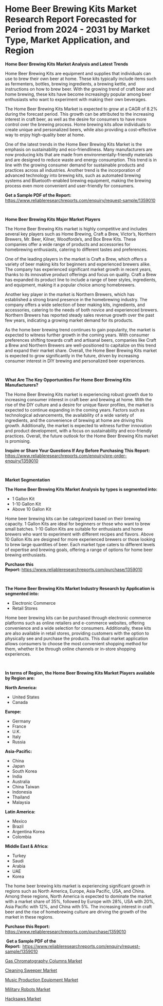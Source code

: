 <p><h1>Home Beer Brewing Kits Market Research Report Forecasted for Period from 2024 -  2031 by Market Type, Market Application, and Region</h1></p><p><strong>Home Beer Brewing Kits Market Analysis and Latest Trends</strong></p>
<p><p>Home Beer Brewing Kits are equipment and supplies that individuals can use to brew their own beer at home. These kits typically include items such as fermenters, bottles, brewing ingredients, a brewing kettle, and instructions on how to brew beer. With the growing trend of craft beer and home brewing, these kits have become increasingly popular among beer enthusiasts who want to experiment with making their own beverages.</p><p>The Home Beer Brewing Kits Market is expected to grow at a CAGR of 8.2% during the forecast period. This growth can be attributed to the increasing interest in craft beer, as well as the desire for consumers to have more control over the brewing process. Home brewing kits allow individuals to create unique and personalized beers, while also providing a cost-effective way to enjoy high-quality beer at home.</p><p>One of the latest trends in the Home Beer Brewing Kits Market is the emphasis on sustainability and eco-friendliness. Many manufacturers are now producing kits that are made from environmentally-friendly materials and are designed to reduce waste and energy consumption. This trend is in line with the growing consumer demand for sustainable products and practices across all industries. Another trend is the incorporation of advanced technology into brewing kits, such as automated brewing systems and Bluetooth-enabled brewing equipment, making the brewing process even more convenient and user-friendly for consumers.</p></p>
<p><strong>Get a Sample PDF of the Report:&nbsp;</strong> <a href="https://www.reliableresearchreports.com/enquiry/request-sample/1359010">https://www.reliableresearchreports.com/enquiry/request-sample/1359010</a></p>
<p>&nbsp;</p>
<p><strong>Home Beer Brewing Kits Major Market Players</strong></p>
<p><p>The Home Beer Brewing Kits market is highly competitive and includes several key players such as Home Brewing, Craft a Brew, Victor’s, Northern Brewers, Mr. Beer, Kilner, Woodforde’s, and Box Brew Kits. These companies offer a wide range of products and accessories for homebrewing enthusiasts, catering to different tastes and preferences.</p><p>One of the leading players in the market is Craft a Brew, which offers a variety of beer making kits for beginners and experienced brewers alike. The company has experienced significant market growth in recent years, thanks to its innovative product offerings and focus on quality. Craft a Brew has expanded its product line to include a range of beer styles, ingredients, and equipment, making it a popular choice among homebrewers.</p><p>Another key player in the market is Northern Brewers, which has established a strong brand presence in the homebrewing industry. The company offers a wide selection of beer making kits, ingredients, and accessories, catering to the needs of both novice and experienced brewers. Northern Brewers has reported steady sales revenue growth over the past few years, indicating a growing market demand for its products.</p><p>As the home beer brewing trend continues to gain popularity, the market is expected to witness further growth in the coming years. With consumer preferences shifting towards craft and artisanal beers, companies like Craft a Brew and Northern Brewers are well-positioned to capitalize on this trend and expand their market share. Overall, the Home Beer Brewing Kits market is expected to grow significantly in the future, driven by increasing consumer interest in DIY brewing and personalized beer experiences.</p></p>
<p>&nbsp;</p>
<p><strong>What Are The Key Opportunities For Home Beer Brewing Kits Manufacturers?</strong></p>
<p><p>The Home Beer Brewing Kits market is experiencing robust growth due to increasing consumer interest in craft beer and brewing at home. With the rise of the DIY culture and a desire for unique flavor profiles, the market is expected to continue expanding in the coming years. Factors such as technological advancements, the availability of a wide variety of ingredients, and the convenience of brewing at home are driving this growth. Additionally, the market is expected to witness further innovation and product development, with a focus on sustainability and eco-friendly practices. Overall, the future outlook for the Home Beer Brewing Kits market is promising.</p></p>
<p><strong>Inquire or Share Your Questions If Any Before Purchasing This Report:</strong> <a href="https://www.reliableresearchreports.com/enquiry/pre-order-enquiry/1359010">https://www.reliableresearchreports.com/enquiry/pre-order-enquiry/1359010</a></p>
<p>&nbsp;</p>
<p><strong>Market Segmentation</strong></p>
<p><strong>The Home Beer Brewing Kits Market Analysis by types is segmented into:</strong></p>
<p><ul><li>1 Gallon Kit</li><li>1-10 Gallon Kit</li><li>Above 10 Gallon Kit</li></ul></p>
<p><p>Home beer brewing kits can be categorized based on their brewing capacity. 1 Gallon Kits are ideal for beginners or those who want to brew small batches. 1-10 Gallon Kits are suitable for enthusiasts and home brewers who want to experiment with different recipes and flavors. Above 10 Gallon Kits are designed for more experienced brewers or those looking to brew large quantities of beer. Each market type caters to different levels of expertise and brewing goals, offering a range of options for home beer brewing enthusiasts.</p></p>
<p><strong>Purchase this Report:&nbsp;</strong><a href="https://www.reliableresearchreports.com/purchase/1359010">https://www.reliableresearchreports.com/purchase/1359010</a></p>
<p>&nbsp;</p>
<p><strong>The Home Beer Brewing Kits Market Industry Research by Application is segmented into:</strong></p>
<p><ul><li>Electronic Commerce</li><li>Retail Stores</li></ul></p>
<p><p>Home beer brewing kits can be purchased through electronic commerce platforms such as online retailers and e-commerce websites, offering convenience and a wide selection for consumers. Additionally, these kits are also available in retail stores, providing customers with the option to physically see and purchase the products. This dual market application allows consumers to choose the most convenient shopping method for them, whether it be through online channels or in-store shopping experiences.</p></p>
<p>&nbsp;</p>
<p><strong>In terms of Region, the Home Beer Brewing Kits Market Players available by Region are:</strong></p>
<p>
    <p> <strong> North America: </strong>
        <ul>
            <li>United States</li>
            <li>Canada</li>
        </ul>
        </p> 
    <p> <strong> Europe: </strong>
        <ul>
            <li>Germany</li>
            <li>France</li>
            <li>U.K.</li>
            <li>Italy</li>
            <li>Russia</li>
        </ul>
        </p> 
    <p> <strong> Asia-Pacific: </strong>
        <ul>
            <li>China</li>
            <li>Japan</li>
            <li>South Korea</li>
            <li>India</li>
            <li>Australia</li>
            <li>China Taiwan</li>
            <li>Indonesia</li>
            <li>Thailand</li>
            <li>Malaysia</li>
        </ul>
        </p> 
    <p> <strong> Latin America: </strong>
        <ul>
            <li>Mexico</li>
            <li>Brazil</li>
            <li>Argentina Korea</li>
            <li>Colombia</li>
        </ul>
        </p> 
    <p> <strong> Middle East & Africa: </strong>
        <ul>
            <li>Turkey</li>
            <li>Saudi</li>
            <li>Arabia</li>
            <li>UAE</li>
            <li>Korea</li>
        </ul>
    </p>
    </p>
<p><p>The home beer brewing kits market is experiencing significant growth in regions such as North America, Europe, Asia Pacific, USA, and China. Among these regions, North America is expected to dominate the market with a market share of 35%, followed by Europe with 28%, USA with 20%, Asia Pacific with 12%, and China with 5%. The increasing interest in craft beer and the rise of homebrewing culture are driving the growth of the market in these regions.</p></p>
<p><strong>Purchase this Report: </strong><a href="https://www.reliableresearchreports.com/purchase/1359010">https://www.reliableresearchreports.com/purchase/1359010</a></p>
<p>&nbsp;<strong>Get a Sample PDF of the Report:&nbsp;&nbsp;</strong><a href="https://www.reliableresearchreports.com/enquiry/request-sample/1359010">https://www.reliableresearchreports.com/enquiry/request-sample/1359010</a></p>
<p><strong></strong></p>
<p><p><a href="https://medium.com/@joannebell6556/gas-chromatography-columns-market-comprehensive-assessment-by-type-application-and-geography-40d80cda049f">Gas Chromatography Columns Market</a></p><p><a href="https://medium.com/@bobbyrobinson56/cleaning-sweeper-market-trends-and-market-analysis-forecasted-for-period-2024-2031-387da3ece10c">Cleaning Sweeper Market</a></p><p><a href="https://medium.com/@santosdicki2023/music-production-equipment-market-analysis-its-cagr-market-segmentation-and-global-industry-8f4874c4ec85">Music Production Equipment Market</a></p><p><a href="https://medium.com/@santosdicki2023/military-robots-market-analysis-and-sze-forecasted-for-period-from-2024-to-2031-1d17272295c4">Military Robots Market</a></p><p><a href="https://medium.com/@joannebell6556/hacksaws-market-competitive-analysis-market-trends-and-forecast-to-2031-b39eb9787783">Hacksaws Market</a></p></p>